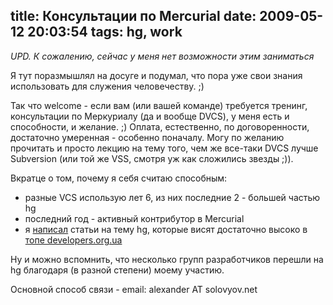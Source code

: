 title: Консультации по Mercurial
date: 2009-05-12 20:03:54
tags: hg, work
----

*UPD. К сожалению, сейчас у меня нет возможности этим заниматься*

Я тут поразмышлял на досуге и подумал, что пора уже свои знания использовать для
служения человечеству. ;)

Так что welcome - если вам (или вашей команде) требуется тренинг, консультации
по Меркуриалу (да и вообще DVCS), у меня есть и способности, и желание. ;)
Оплата, естественно, по договоренности, достаточно умеренная - особенно
поначалу. Могу по желанию прочитать и просто лекцию на тему того, чем же
все-таки DVCS лучше Subversion (или той же VSS, смотря уж как сложились звезды
;)).

Вкратце о том, почему я себя считаю способным:

 - разные VCS использую лет 6, из них последние 2 - большей частью hg
 - последний год - активный контрибутор в Mercurial
 - я [написал][1] статьи на тему hg, которые висят достаточно высоко в [топе developers.org.ua][2]

Ну и можно вспомнить, что несколько групп разработчиков перешли на hg благодаря
(в разной степени) моему участию.

Основной способ связи - email: alexander AT solovyov.net

[1]: https://solovyov.net/blog/2008/mercurial-articles/
[2]: http://www.developers.org.ua/blog/top50/
